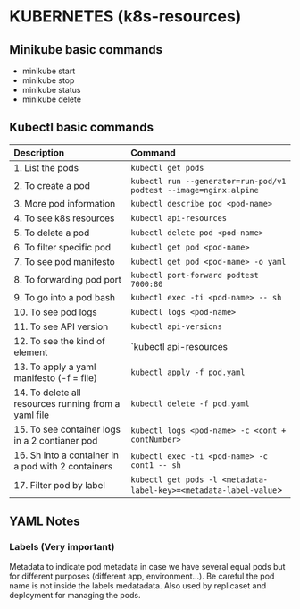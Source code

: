 KUBERNETES (k8s-resources)
================================================================================

Minikube basic commands
--------------------------------------------------------------------------------

- minikube start
- minikube stop
- minikube status
- minikube delete

Kubectl basic commands
--------------------------------------------------------------------------------

| Description                                          | Command                                                           |
| :--------------------------------------------------- | :---------------------------------------------------------------- |
| 1. List the pods                                     | `kubectl get pods`                                                |
| 2. To create a pod                                   | `kubectl run --generator=run-pod/v1 podtest --image=nginx:alpine` |
| 3. More pod information                              | `kubectl describe pod <pod-name>`                                 |
| 4. To see k8s resources                              | `kubectl api-resources`                                           |
| 5. To delete a pod                                   | `kubectl delete pod <pod-name>`                                   |
| 6. To filter specific pod                            | `kubectl get pod <pod-name>`                                      |
| 7. To see pod manifesto                              | `kubectl get pod <pod-name> -o yaml`                              |
| 8. To forwarding pod port                            | `kubectl port-forward podtest 7000:80`                            |
| 9. To go into a pod bash                             | `kubectl exec -ti <pod-name> -- sh`                               |
| 10. To see pod logs                                  | `kubectl logs <pod-name>`                                         |
| 11. To see API version                               | `kubectl api-versions`                                            |
| 12. To see the kind of element                       | `kubectl api-resources | grep Pod`                                |
| 13. To apply a yaml manifesto (-f = file)            | `kubectl apply -f pod.yaml`                                       |
| 14. To delete all resources running from a yaml file | `kubectl delete -f pod.yaml`                                      |
| 15. To see container logs in a 2 contianer pod       | `kubectl logs <pod-name> -c <cont + contNumber>`                  |
| 16. Sh into a container in a pod with 2 containers   | `kubectl exec -ti <pod-name> -c cont1 -- sh`                      |
| 17. Filter pod by label                              | `kubectl get pods -l <metadata-label-key>=<metadata-label-value`> |


YAML Notes
--------------------------------------------------------------------------------

### Labels (Very important)

Metadata to indicate pod metadata in case we have several equal pods but for
different purposes (different app, environment...). Be careful the pod name is
not inside the labels medatadata. Also used by replicaset and deployment for
managing the pods.
